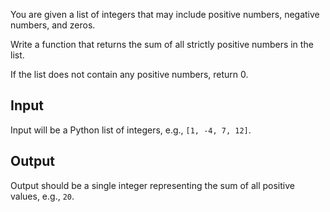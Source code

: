 You are given a list of integers that may include positive numbers, negative numbers, and zeros.

Write a function that returns the sum of all strictly positive numbers in the list.

If the list does not contain any positive numbers, return 0.

## Input

Input will be a Python list of integers, e.g., `[1, -4, 7, 12]`.

## Output

Output should be a single integer representing the sum of all positive values, e.g., `20`.
